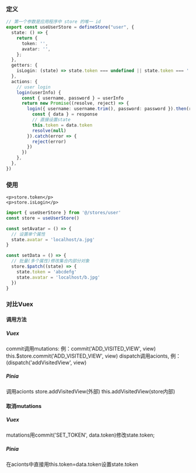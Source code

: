 


### 定义
```ts
// 第一个参数是应用程序中 store 的唯一 id
export const useUserStore = defineStore("user", {
  state: () => {
    return {
      token: '',
      avatar: '',
    };
  },
  getters: {
    isLogin: (state) => state.token === undefined || state.token === '',
  },
  actions: {
    // user login
    login(userInfo) {
      const { username, password } = userInfo
      return new Promise((resolve, reject) => {
        login({ username: username.trim(), password: password }).then(response => {
          const { data } = response
          // 直接设置state
          this.token = data.token
          resolve(null)
        }).catch(error => {
          reject(error)
        })
      })
    },
  },
})
```


### 使用
```vue
<p>store.token</p>
<p>store.isLogin</p>
```
```ts
import { useUserStore } from '@/stores/user'
const store = useUserStore()

const setAvatar = () => {
  // 设置单个属性
  state.avatar = 'localhost/a.jpg'
}

const setData = () => {
  // 批量(多个属性)修改集合内部分对象
  store.$patch((state) => {
    state.token = 'abcdefg'
    state.avatar = 'localhost/b.jpg'
  })
}
```




### 对比Vuex
#### 调用方法
##### Vuex
commit调用mutations:
 例：commit('ADD_VISITED_VIEW', view)
 this.$store.commit('ADD_VISITED_VIEW', view)
dispatch调用acionts, 例：(dispatch('addVisitedView', view)
##### Pinia
调用acionts
store.addVisitedView(外部)
this.addVisitedView(store内部)


#### 取消mutations
##### Vuex
mutations用commit('SET_TOKEN', data.token)修改state.token;
##### Pinia
在acionts中直接用this.token=data.token设置state.token

